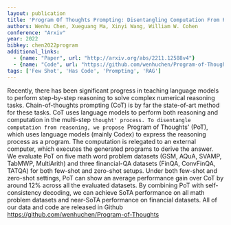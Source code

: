 ```yaml
---
layout: publication
title: 'Program Of Thoughts Prompting: Disentangling Computation From Reasoning For Numerical Reasoning Tasks'
authors: Wenhu Chen, Xueguang Ma, Xinyi Wang, William W. Cohen
conference: "Arxiv"
year: 2022
bibkey: chen2022program
additional_links:
  - {name: "Paper", url: "http://arxiv.org/abs/2211.12588v4"}
  - {name: "Code", url: "https://github.com/wenhuchen/Program-of-Thoughts"}
tags: ['Few Shot', 'Has Code', 'Prompting', 'RAG']
---
```

Recently, there has been significant progress in teaching language models to
perform step-by-step reasoning to solve complex numerical reasoning tasks.
Chain-of-thoughts prompting (CoT) is by far the state-of-art method for these
tasks. CoT uses language models to perform both reasoning and computation in
the multi-step `thought' process. To disentangle computation from reasoning, we
propose `Program of Thoughts' (PoT), which uses language models (mainly Codex)
to express the reasoning process as a program. The computation is relegated to
an external computer, which executes the generated programs to derive the
answer. We evaluate PoT on five math word problem datasets (GSM, AQuA, SVAMP,
TabMWP, MultiArith) and three financial-QA datasets (FinQA, ConvFinQA, TATQA)
for both few-shot and zero-shot setups. Under both few-shot and zero-shot
settings, PoT can show an average performance gain over CoT by around 12%
across all the evaluated datasets. By combining PoT with self-consistency
decoding, we can achieve SoTA performance on all math problem datasets and
near-SoTA performance on financial datasets. All of our data and code are
released in Github https://github.com/wenhuchen/Program-of-Thoughts
